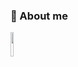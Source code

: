 ### 💫 About me
<a href="https://jay-de.notion.site/c736a27d13a949798b6b1cb2c9435dbb?pvs=4"><img src="https://img.shields.io/badge/Notion-000000?style=flat-square&logo=Notion&logoColor=white" width="10%" height="10%"/></a>

<!--
**ariha1982/ariha1982** is a ✨ _special_ ✨ repository because its `README.md` (this file) appears on your GitHub profile.

Here are some ideas to get you started:

- 🔭 I’m currently working on ...
- 🌱 I’m currently learning ...
- 👯 I’m looking to collaborate on ...
- 🤔 I’m looking for help with ...
- 💬 Ask me about ...
- 📫 How to reach me: ...
- 😄 Pronouns: ...
- ⚡ Fun fact: ...
-->

